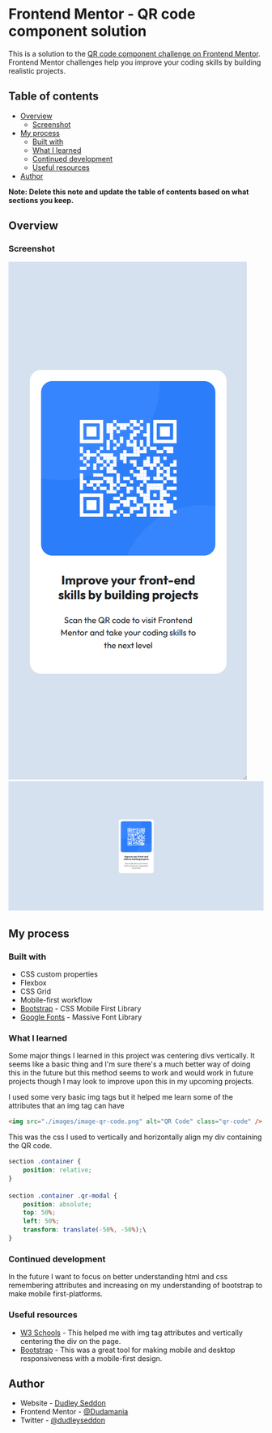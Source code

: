 # Frontend Mentor - QR code component solution

This is a solution to the [QR code component challenge on Frontend Mentor](https://www.frontendmentor.io/challenges/qr-code-component-iux_sIO_H). Frontend Mentor challenges help you improve your coding skills by building realistic projects. 

## Table of contents

- [Overview](#overview)
  - [Screenshot](#screenshot)
- [My process](#my-process)
  - [Built with](#built-with)
  - [What I learned](#what-i-learned)
  - [Continued development](#continued-development)
  - [Useful resources](#useful-resources)
- [Author](#author)

**Note: Delete this note and update the table of contents based on what sections you keep.**

## Overview

### Screenshot

![](./Final/MobileLayout.png)
![](./Final/DesktopLayout.png)

## My process

### Built with

- CSS custom properties
- Flexbox
- CSS Grid
- Mobile-first workflow
- [Bootstrap](https://getbootstrap.com) - CSS Mobile First Library
- [Google Fonts](https://nextjs.org/) - Massive Font Library

### What I learned

Some major things I learned in this project was centering divs vertically. It seems like a basic thing and I'm sure there's a much better way of doing this in the future but this method seems to work and would work in future projects though I may look to improve upon this in my upcoming projects.

I used some very basic img tags but it helped me learn some of the attributes that an img tag can have

```html
<img src="./images/image-qr-code.png" alt="QR Code" class="qr-code" />
```

This was the css I used to vertically and horizontally align my div containing the QR code.

```css
section .container {
    position: relative;
}

section .container .qr-modal {
    position: absolute;
    top: 50%;
    left: 50%;
    transform: translate(-50%, -50%);\
}
```

### Continued development

In the future I want to focus on better understanding html and css remembering attributes and increasing on my understanding of bootstrap to make mobile first-platforms.

### Useful resources

- [W3 Schools](https://www.w3schools.com) - This helped me with img tag attributes and vertically centering the div on the page.
- [Bootstrap](https://getbootstrap.com) - This was a great tool for making mobile and desktop responsiveness with a mobile-first design.

## Author

- Website - [Dudley Seddon](https://dudleyseddon.com)
- Frontend Mentor - [@Dudamania](https://www.frontendmentor.io/profile/Dudamania)
- Twitter - [@dudleyseddon](https://www.twitter.com/dudleyseddon)
